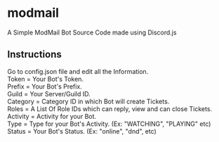 # modmail
A Simple ModMail Bot Source Code made using Discord.js

## Instructions
Go to config.json file and edit all the Information.<br>Token = Your Bot's Token.<br>Prefix = Your Bot's Prefix.<br>Guild = Your Server/Guild ID.<br>Category = Category ID in which Bot will create Tickets.<br>Roles = A List Of Role IDs which can reply, view and can close Tickets.<br>Activity = Activity for your Bot.<br>Type = Type for your Bot's Activity. (Ex: "WATCHING", "PLAYING" etc)<br>Status = Your Bot's Status. (Ex: "online", "dnd", etc)
